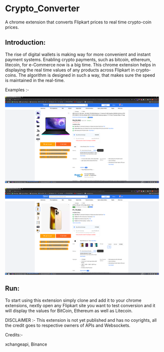 # Crypto_Converter
A chrome extension that converts Flipkart prices to real time crypto-coin prices.



## Introduction:
The rise of digital wallets is making way for more convenient and instant payment systems. Enabling crypto payments, such as bitcoin, ethereum, litecoin, for e-Commerce now is a big time. This chrome extension helps in displaying the real time values of any products across Flipkart in crypto-coins. The algorithm is designed in such a way, that makes sure the speed is maintained in the real-time.

Examples :- 


![alt text](https://github.com/omkoli/Crypto_Converter/blob/main/S1.png)


![alt text](https://github.com/omkoli/Crypto_Converter/blob/main/S2.png)

## Run:

To start using this extension simply clone and add it to your chrome extensions, nextly open any Flipkart site you want to test conversion and it will display the values for BitCoin, Ethereum as well as Litecoin.




DISCLAIMER :-
This extension is not yet published and has no coyrights, all the credit goes to respective owners of APIs and Websockets.



Credits:-

xchangeapi,
Binance

